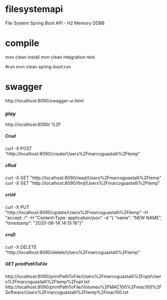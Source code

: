 # filesystemapi
File System Spring Boot API - H2 Memory DDBB

# compile
mvn clean install
mvn clean integration-test

#run
mvn clean spring-boot:run

# swagger
http://localhost:8090/swagger-ui.html

### play
http://localhost:8090/
%2F

##### Crud
curl -X POST "http://localhost:8090/create/Users%2Fmarcoguastalli%2Ftemp"

##### cRud
curl -X GET "http://localhost:8090/read/Users%2Fmarcoguastalli%2Ftemp"
curl -X GET "http://localhost:8090/find/Users%2Fmarcoguastalli%2Ftemp"

##### crUd
curl -X PUT "http://localhost:8090/update/Users%2Fmarcoguastalli%2Ftemp" -H "accept: */*" -H "Content-Type: application/json" -d "{ \"name\": \"NEW NAME\", \"timestamp\": \"2020-06-14 14:15:16\"}"

##### cruD
curl -X DELETE "http://localhost:8090/delete/Users%2Fmarcoguastalli%2Ftemp"

##### GET printPathToFile
http://localhost:8090/printPathToFile/Users%2Fmarcoguastalli%2Fopt/Users%2Fmarcoguastalli%2Ftemp%2Fopt.txt
http://localhost:8090/printPathToFile/Volumes%2FMAC100%2Fmac100%2FSoftware/Users%2Fmarcoguastalli%2Ftemp%2Fmac100.txt
